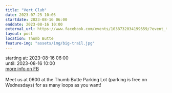 ```yaml
---
title: "Vert Club"
date: 2023-07-25 10:05
startdate: 2023-08-16 06:00
enddate: 2023-08-16 10:00
external_url: https://www.facebook.com/events/1038732034199559/?event_time_id=1038732064199556
layout: post
location: Thumb Butte
feature-img: "assets/img/big-trail.jpg"
---
```


starting at: 2023-08-16 06:00<br>until: 2023-08-16 10:00<br><a href="https://www.facebook.com/events/1038732034199559/?event_time_id=1038732064199556">more info on FB</a><br><br>Meet us at 0600 at the Thumb Butte Parking Lot (parking is free on Wednesdays) for as many loops as you want! <br>
  <br>
  
